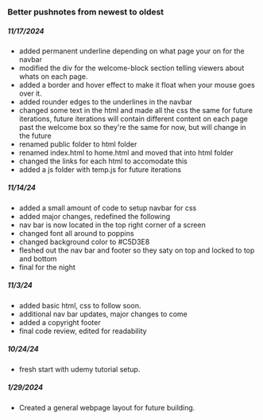 ### Better pushnotes from newest to oldest

##### 11/17/2024
- added permanent underline depending on what page your on for the navbar
- modified the div for the welcome-block section telling viewers about whats on each page.
- added a border and hover effect to make it float when your mouse goes over it.
- added rounder edges to the underlines in the navbar
- changed some text in the html and made all the css the same for future iterations, 
future iterations will contain different content on each page past the welcome box so 
they're the same for now, but will change in the future
- renamed public folder to html folder
- renamed index.html to home.html and moved that into html folder
- changed the links for each html to accomodate this
- added a js folder with temp.js for future iterations
##### 11/14/24
- added a small amount of code to setup navbar for css
- added major changes, redefined the following
- nav bar is now located in the top right corner of a screen
- changed font all around to poppins
- changed background color to #C5D3E8
- fleshed out the nav bar and footer so they saty on top and locked to top and bottom
- final for the night
##### 11/3/24
- added basic html, css to follow soon.
- additional nav bar updates, major changes to come
- added a copyright footer
- final code review, edited for readability
##### 10/24/24
- fresh start with udemy tutorial setup.
##### 1/29/2024
- Created a general webpage layout for future building.